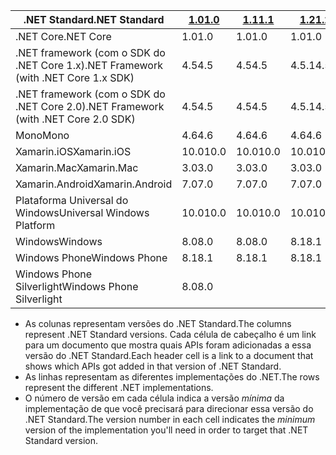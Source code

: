 | <span data-ttu-id="7c72e-101">.NET Standard</span><span class="sxs-lookup"><span data-stu-id="7c72e-101">.NET Standard</span></span>                             | <span data-ttu-id="7c72e-102">[1.0]</span><span class="sxs-lookup"><span data-stu-id="7c72e-102">[1.0]</span></span> | <span data-ttu-id="7c72e-103">[1.1]</span><span class="sxs-lookup"><span data-stu-id="7c72e-103">[1.1]</span></span>  | <span data-ttu-id="7c72e-104">[1.2]</span><span class="sxs-lookup"><span data-stu-id="7c72e-104">[1.2]</span></span> | <span data-ttu-id="7c72e-105">[1.3]</span><span class="sxs-lookup"><span data-stu-id="7c72e-105">[1.3]</span></span> | <span data-ttu-id="7c72e-106">[1.4]</span><span class="sxs-lookup"><span data-stu-id="7c72e-106">[1.4]</span></span> | <span data-ttu-id="7c72e-107">[1.5]</span><span class="sxs-lookup"><span data-stu-id="7c72e-107">[1.5]</span></span>      | <span data-ttu-id="7c72e-108">[1.6]</span><span class="sxs-lookup"><span data-stu-id="7c72e-108">[1.6]</span></span>      | <span data-ttu-id="7c72e-109">[2.0]</span><span class="sxs-lookup"><span data-stu-id="7c72e-109">[2.0]</span></span>      |
|-------------------------------------------|-------|--------|-------|-------|-------|------------|------------|------------|
| <span data-ttu-id="7c72e-110">.NET Core</span><span class="sxs-lookup"><span data-stu-id="7c72e-110">.NET Core</span></span>                                 | <span data-ttu-id="7c72e-111">1.0</span><span class="sxs-lookup"><span data-stu-id="7c72e-111">1.0</span></span>   | <span data-ttu-id="7c72e-112">1.0</span><span class="sxs-lookup"><span data-stu-id="7c72e-112">1.0</span></span>    | <span data-ttu-id="7c72e-113">1.0</span><span class="sxs-lookup"><span data-stu-id="7c72e-113">1.0</span></span>   | <span data-ttu-id="7c72e-114">1.0</span><span class="sxs-lookup"><span data-stu-id="7c72e-114">1.0</span></span>   | <span data-ttu-id="7c72e-115">1.0</span><span class="sxs-lookup"><span data-stu-id="7c72e-115">1.0</span></span>   | <span data-ttu-id="7c72e-116">1.0</span><span class="sxs-lookup"><span data-stu-id="7c72e-116">1.0</span></span>        | <span data-ttu-id="7c72e-117">1.0</span><span class="sxs-lookup"><span data-stu-id="7c72e-117">1.0</span></span>        | <span data-ttu-id="7c72e-118">2.0</span><span class="sxs-lookup"><span data-stu-id="7c72e-118">2.0</span></span>        |
| <span data-ttu-id="7c72e-119">.NET framework (com o SDK do .NET Core 1.x)</span><span class="sxs-lookup"><span data-stu-id="7c72e-119">.NET Framework (with .NET Core 1.x SDK)</span></span>   | <span data-ttu-id="7c72e-120">4.5</span><span class="sxs-lookup"><span data-stu-id="7c72e-120">4.5</span></span>   | <span data-ttu-id="7c72e-121">4.5</span><span class="sxs-lookup"><span data-stu-id="7c72e-121">4.5</span></span>    | <span data-ttu-id="7c72e-122">4.5.1</span><span class="sxs-lookup"><span data-stu-id="7c72e-122">4.5.1</span></span> | <span data-ttu-id="7c72e-123">4.6</span><span class="sxs-lookup"><span data-stu-id="7c72e-123">4.6</span></span>   | <span data-ttu-id="7c72e-124">4.6.1</span><span class="sxs-lookup"><span data-stu-id="7c72e-124">4.6.1</span></span> | <span data-ttu-id="7c72e-125">4.6.2</span><span class="sxs-lookup"><span data-stu-id="7c72e-125">4.6.2</span></span>      |            |            |
| <span data-ttu-id="7c72e-126">.NET framework (com o SDK do .NET Core 2.0)</span><span class="sxs-lookup"><span data-stu-id="7c72e-126">.NET Framework (with .NET Core 2.0 SDK)</span></span>   | <span data-ttu-id="7c72e-127">4.5</span><span class="sxs-lookup"><span data-stu-id="7c72e-127">4.5</span></span>   | <span data-ttu-id="7c72e-128">4.5</span><span class="sxs-lookup"><span data-stu-id="7c72e-128">4.5</span></span>    | <span data-ttu-id="7c72e-129">4.5.1</span><span class="sxs-lookup"><span data-stu-id="7c72e-129">4.5.1</span></span> | <span data-ttu-id="7c72e-130">4.6</span><span class="sxs-lookup"><span data-stu-id="7c72e-130">4.6</span></span>   | <span data-ttu-id="7c72e-131">4.6.1</span><span class="sxs-lookup"><span data-stu-id="7c72e-131">4.6.1</span></span> | <span data-ttu-id="7c72e-132">4.6.1</span><span class="sxs-lookup"><span data-stu-id="7c72e-132">4.6.1</span></span>      | <span data-ttu-id="7c72e-133">4.6.1</span><span class="sxs-lookup"><span data-stu-id="7c72e-133">4.6.1</span></span>      | <span data-ttu-id="7c72e-134">4.6.1</span><span class="sxs-lookup"><span data-stu-id="7c72e-134">4.6.1</span></span>      |
| <span data-ttu-id="7c72e-135">Mono</span><span class="sxs-lookup"><span data-stu-id="7c72e-135">Mono</span></span>                                      | <span data-ttu-id="7c72e-136">4.6</span><span class="sxs-lookup"><span data-stu-id="7c72e-136">4.6</span></span>   | <span data-ttu-id="7c72e-137">4.6</span><span class="sxs-lookup"><span data-stu-id="7c72e-137">4.6</span></span>    | <span data-ttu-id="7c72e-138">4.6</span><span class="sxs-lookup"><span data-stu-id="7c72e-138">4.6</span></span>   | <span data-ttu-id="7c72e-139">4.6</span><span class="sxs-lookup"><span data-stu-id="7c72e-139">4.6</span></span>   | <span data-ttu-id="7c72e-140">4.6</span><span class="sxs-lookup"><span data-stu-id="7c72e-140">4.6</span></span>   | <span data-ttu-id="7c72e-141">4.6</span><span class="sxs-lookup"><span data-stu-id="7c72e-141">4.6</span></span>        | <span data-ttu-id="7c72e-142">4.6</span><span class="sxs-lookup"><span data-stu-id="7c72e-142">4.6</span></span>        | <span data-ttu-id="7c72e-143">5.4</span><span class="sxs-lookup"><span data-stu-id="7c72e-143">5.4</span></span>        |
| <span data-ttu-id="7c72e-144">Xamarin.iOS</span><span class="sxs-lookup"><span data-stu-id="7c72e-144">Xamarin.iOS</span></span>                               | <span data-ttu-id="7c72e-145">10.0</span><span class="sxs-lookup"><span data-stu-id="7c72e-145">10.0</span></span>  | <span data-ttu-id="7c72e-146">10.0</span><span class="sxs-lookup"><span data-stu-id="7c72e-146">10.0</span></span>   | <span data-ttu-id="7c72e-147">10.0</span><span class="sxs-lookup"><span data-stu-id="7c72e-147">10.0</span></span>  | <span data-ttu-id="7c72e-148">10.0</span><span class="sxs-lookup"><span data-stu-id="7c72e-148">10.0</span></span>  | <span data-ttu-id="7c72e-149">10.0</span><span class="sxs-lookup"><span data-stu-id="7c72e-149">10.0</span></span>  | <span data-ttu-id="7c72e-150">10.0</span><span class="sxs-lookup"><span data-stu-id="7c72e-150">10.0</span></span>       | <span data-ttu-id="7c72e-151">10.0</span><span class="sxs-lookup"><span data-stu-id="7c72e-151">10.0</span></span>       | <span data-ttu-id="7c72e-152">10.14</span><span class="sxs-lookup"><span data-stu-id="7c72e-152">10.14</span></span>      |
| <span data-ttu-id="7c72e-153">Xamarin.Mac</span><span class="sxs-lookup"><span data-stu-id="7c72e-153">Xamarin.Mac</span></span>                               | <span data-ttu-id="7c72e-154">3.0</span><span class="sxs-lookup"><span data-stu-id="7c72e-154">3.0</span></span>   | <span data-ttu-id="7c72e-155">3.0</span><span class="sxs-lookup"><span data-stu-id="7c72e-155">3.0</span></span>    | <span data-ttu-id="7c72e-156">3.0</span><span class="sxs-lookup"><span data-stu-id="7c72e-156">3.0</span></span>   | <span data-ttu-id="7c72e-157">3.0</span><span class="sxs-lookup"><span data-stu-id="7c72e-157">3.0</span></span>   | <span data-ttu-id="7c72e-158">3.0</span><span class="sxs-lookup"><span data-stu-id="7c72e-158">3.0</span></span>   | <span data-ttu-id="7c72e-159">3.0</span><span class="sxs-lookup"><span data-stu-id="7c72e-159">3.0</span></span>        | <span data-ttu-id="7c72e-160">3.0</span><span class="sxs-lookup"><span data-stu-id="7c72e-160">3.0</span></span>        | <span data-ttu-id="7c72e-161">3.8</span><span class="sxs-lookup"><span data-stu-id="7c72e-161">3.8</span></span>        |
| <span data-ttu-id="7c72e-162">Xamarin.Android</span><span class="sxs-lookup"><span data-stu-id="7c72e-162">Xamarin.Android</span></span>                           | <span data-ttu-id="7c72e-163">7.0</span><span class="sxs-lookup"><span data-stu-id="7c72e-163">7.0</span></span>   | <span data-ttu-id="7c72e-164">7.0</span><span class="sxs-lookup"><span data-stu-id="7c72e-164">7.0</span></span>    | <span data-ttu-id="7c72e-165">7.0</span><span class="sxs-lookup"><span data-stu-id="7c72e-165">7.0</span></span>   | <span data-ttu-id="7c72e-166">7.0</span><span class="sxs-lookup"><span data-stu-id="7c72e-166">7.0</span></span>   | <span data-ttu-id="7c72e-167">7.0</span><span class="sxs-lookup"><span data-stu-id="7c72e-167">7.0</span></span>   | <span data-ttu-id="7c72e-168">7.0</span><span class="sxs-lookup"><span data-stu-id="7c72e-168">7.0</span></span>        | <span data-ttu-id="7c72e-169">7.0</span><span class="sxs-lookup"><span data-stu-id="7c72e-169">7.0</span></span>        | <span data-ttu-id="7c72e-170">8.0</span><span class="sxs-lookup"><span data-stu-id="7c72e-170">8.0</span></span>        |
| <span data-ttu-id="7c72e-171">Plataforma Universal do Windows</span><span class="sxs-lookup"><span data-stu-id="7c72e-171">Universal Windows Platform</span></span>                | <span data-ttu-id="7c72e-172">10.0</span><span class="sxs-lookup"><span data-stu-id="7c72e-172">10.0</span></span>  | <span data-ttu-id="7c72e-173">10.0</span><span class="sxs-lookup"><span data-stu-id="7c72e-173">10.0</span></span>   | <span data-ttu-id="7c72e-174">10.0</span><span class="sxs-lookup"><span data-stu-id="7c72e-174">10.0</span></span>  | <span data-ttu-id="7c72e-175">10.0</span><span class="sxs-lookup"><span data-stu-id="7c72e-175">10.0</span></span>  | <span data-ttu-id="7c72e-176">10.0</span><span class="sxs-lookup"><span data-stu-id="7c72e-176">10.0</span></span>  | <span data-ttu-id="7c72e-177">10.0.16299</span><span class="sxs-lookup"><span data-stu-id="7c72e-177">10.0.16299</span></span> | <span data-ttu-id="7c72e-178">10.0.16299</span><span class="sxs-lookup"><span data-stu-id="7c72e-178">10.0.16299</span></span> | <span data-ttu-id="7c72e-179">10.0.16299</span><span class="sxs-lookup"><span data-stu-id="7c72e-179">10.0.16299</span></span> |
| <span data-ttu-id="7c72e-180">Windows</span><span class="sxs-lookup"><span data-stu-id="7c72e-180">Windows</span></span>                                   | <span data-ttu-id="7c72e-181">8.0</span><span class="sxs-lookup"><span data-stu-id="7c72e-181">8.0</span></span>   | <span data-ttu-id="7c72e-182">8.0</span><span class="sxs-lookup"><span data-stu-id="7c72e-182">8.0</span></span>    | <span data-ttu-id="7c72e-183">8.1</span><span class="sxs-lookup"><span data-stu-id="7c72e-183">8.1</span></span>   |       |       |            |            |            |
| <span data-ttu-id="7c72e-184">Windows Phone</span><span class="sxs-lookup"><span data-stu-id="7c72e-184">Windows Phone</span></span>                             | <span data-ttu-id="7c72e-185">8.1</span><span class="sxs-lookup"><span data-stu-id="7c72e-185">8.1</span></span>   | <span data-ttu-id="7c72e-186">8.1</span><span class="sxs-lookup"><span data-stu-id="7c72e-186">8.1</span></span>    | <span data-ttu-id="7c72e-187">8.1</span><span class="sxs-lookup"><span data-stu-id="7c72e-187">8.1</span></span>   |       |       |            |            |            |
| <span data-ttu-id="7c72e-188">Windows Phone Silverlight</span><span class="sxs-lookup"><span data-stu-id="7c72e-188">Windows Phone Silverlight</span></span>                 | <span data-ttu-id="7c72e-189">8.0</span><span class="sxs-lookup"><span data-stu-id="7c72e-189">8.0</span></span>   |        |       |       |       |            |            |            |

- <span data-ttu-id="7c72e-190">As colunas representam versões do .NET Standard.</span><span class="sxs-lookup"><span data-stu-id="7c72e-190">The columns represent .NET Standard versions.</span></span> <span data-ttu-id="7c72e-191">Cada célula de cabeçalho é um link para um documento que mostra quais APIs foram adicionadas a essa versão do .NET Standard.</span><span class="sxs-lookup"><span data-stu-id="7c72e-191">Each header cell is a link to a document that shows which APIs got added in that version of .NET Standard.</span></span>
- <span data-ttu-id="7c72e-192">As linhas representam as diferentes implementações do .NET.</span><span class="sxs-lookup"><span data-stu-id="7c72e-192">The rows represent the different .NET implementations.</span></span>
- <span data-ttu-id="7c72e-193">O número de versão em cada célula indica a versão *mínima* da implementação de que você precisará para direcionar essa versão do .NET Standard.</span><span class="sxs-lookup"><span data-stu-id="7c72e-193">The version number in each cell indicates the *minimum* version of the implementation you'll need in order to target that .NET Standard version.</span></span>

[1.0]: https://github.com/dotnet/standard/blob/master/docs/versions/netstandard1.0.md
[1.1]: https://github.com/dotnet/standard/blob/master/docs/versions/netstandard1.1.md
[1.2]: https://github.com/dotnet/standard/blob/master/docs/versions/netstandard1.2.md
[1.3]: https://github.com/dotnet/standard/blob/master/docs/versions/netstandard1.3.md
[1.4]: https://github.com/dotnet/standard/blob/master/docs/versions/netstandard1.4.md
[1.5]: https://github.com/dotnet/standard/blob/master/docs/versions/netstandard1.5.md
[1.6]: https://github.com/dotnet/standard/blob/master/docs/versions/netstandard1.6.md
[2.0]: https://github.com/dotnet/standard/blob/master/docs/versions/netstandard2.0.md
